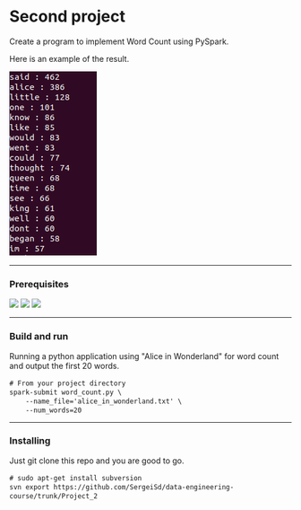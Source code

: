 # Second project

Create a program to implement Word Count using PySpark.

Here is an example of the result.

![result](https://github.com/SergeiSd/data-engineering-course/blob/main/Project_2/images/result.png)

---

### Prerequisites

![](https://img.shields.io/badge/Spark-3.1.1-inactivegreen) ![](https://img.shields.io/badge/PySpark-3.8.10-inactivegreen) ![](https://img.shields.io/badge/nltk.corpus-3.6.2-inactivegreen)

---

    
### Build and run 

Running a python application using "Alice in Wonderland" for word count and output the first 20 words.

    # From your project directory
    spark-submit word_count.py \
        --name_file='alice_in_wonderland.txt' \
        --num_words=20


---

### Installing

Just git clone this repo and you are good to go.
    
    # sudo apt-get install subversion
    svn export https://github.com/SergeiSd/data-engineering-course/trunk/Project_2
